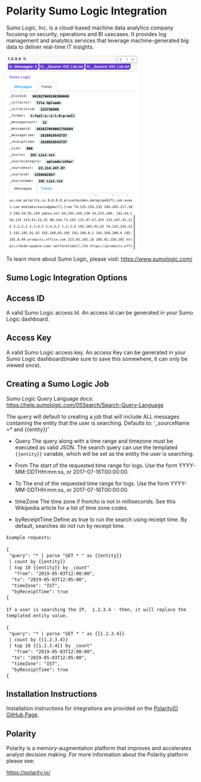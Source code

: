 # Polarity Sumo Logic Integration

Sumo Logic, Inc. is a cloud-based machine data analytics company focusing on security, operations and BI usecases. It provides log management and analytics services that leverage machine-generated big data to deliver real-time IT insights.

<img width="350" alt="Integration Example" src="./assets/sumo-logic.png">

To learn more about Sumo Logic, please visit: https://www.sumologic.com/

## Sumo Logic Integration Options

## Access ID

A valid Sumo Logic access Id. An access Id can be generated in your Sumo Logic dashboard.

## Access Key

A valid Sumo Logic access key. An access Key can be generated in your Sumo Logic dashboard(make sure to save this somewhere, it can only be viewed once).

## Creating a Sumo Logic Job

Sumo Logic Query Language docs: https://help.sumologic.com/05Search/Search-Query-Language

The query will default to creating a job that will include ALL messages containing the entity that the user is searching. Defaults to: '\_sourceName =\* and {{entity}}'

- Query
  The query along with a time range and timezone must be executed as valid JSON. The search query can use the templated `{{entity}}` variable, which will be set as the entity the user is searching.

- From
  The start of the requested time range for logs. Use the form YYYY-MM-DDTHH:mm:ss, or 2017-07-16T00:00:00.

- To
  The end of the requested time range for logs. Use the form YYYY-MM-DDTHH:mm:ss, or 2017-07-16T00:00:00.

- timeZone
  The time zone if from/to is not in milliseconds. See this Wikipedia article for a list of time zone codes.

- byReceiptTime
  Define as true to run the search using receipt time. By default, searches do not run by receipt time.

```
Example requests:

{
 "query": "* | parse "GET * " as {{entity}}
 | count by {{entity}}
 | top 10 {{entity}} by _count"
   "from": "2019-05-03T12:00:00",
  "to": "2019-05-03T12:05:00",
  "timeZone": "IST",
  "byReceiptTime": true
{

If a user is searching the IP,  1.2.3.4 - then, it will replace the templated entity value.

{
 "query": "* | parse "GET * " as {{1.2.3.4}}
 | count by {{1.2.3.4}}
 | top 10 {{1.2.3.4}} by _count"
   "from": "2019-05-03T12:00:00",
  "to": "2019-05-03T12:05:00",
  "timeZone": "IST",
  "byReceiptTime": true
{
```

## Installation Instructions

Installation instructions for integrations are provided on the [PolarityIO GitHub Page](https://polarityio.github.io/).

## Polarity

Polarity is a memory-augmentation platform that improves and accelerates analyst decision making. For more information about the Polarity platform please see:

https://polarity.io/
